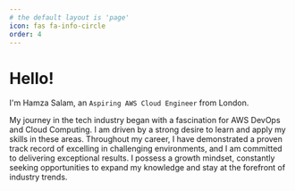 ```yaml
---
# the default layout is 'page'
icon: fas fa-info-circle
order: 4
---
```


# Hello!

I'm Hamza Salam, an `Aspiring AWS Cloud Engineer` from London. 

My journey in the tech industry began with a fascination for AWS DevOps and Cloud Computing. I am driven by a strong desire to learn and apply my skills in these areas. Throughout my career, I have demonstrated a proven track record of excelling in challenging environments, and I am committed to delivering exceptional results. I possess a growth mindset, constantly seeking opportunities to expand my knowledge and stay at the forefront of industry trends.
